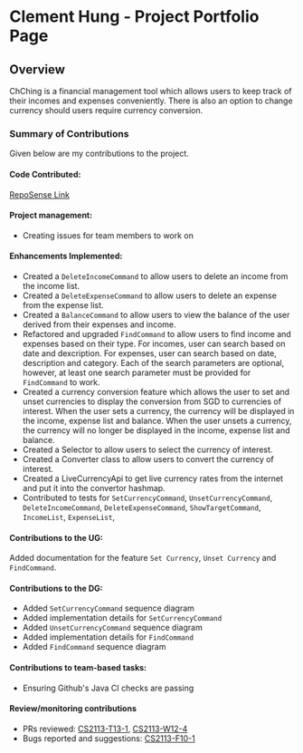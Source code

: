 # Clement Hung - Project Portfolio Page

## Overview

ChChing is a financial management tool
which allows users to keep track
of their incomes and expenses conveniently.
There is also an option to change currency should users require currency conversion.

### Summary of Contributions

Given below are my contributions to the project.

#### Code Contributed:

[RepoSense Link](https://nus-cs2113-ay2223s2.github.io/tp-dashboard/?search=&sort=groupTitle&sortWithin=title&timeframe=commit&mergegroup=&groupSelect=groupByRepos&breakdown=true&checkedFileTypes=docs~functional-code~test-code~other&since=2023-02-17&tabOpen=true&tabType=authorship&tabAuthor=hyperbola-bear&tabRepo=AY2223S2-CS2113-T12-1%2Ftp%5Bmaster%5D&authorshipIsMergeGroup=false&authorshipFileTypes=docs~functional-code~test-code~other&authorshipIsBinaryFileTypeChecked=false&authorshipIsIgnoredFilesChecked=false)

#### Project management:

- Creating issues for team members to work on

#### Enhancements Implemented:

- Created a `DeleteIncomeCommand` to allow users to delete an income from the income list.
- Created a `DeleteExpenseCommand` to allow users to delete an expense from the expense list.
- Created a `BalanceCommand` to allow users to view the balance of the user derived from their expenses and income.
- Refactored and upgraded `FindCommand` to allow users to find income and expenses based on their type. For incomes, user can search based on date and dexcription. For expenses, user can search based on date, description and category. Each of the search parameters are optional, however, at least one search parameter must be provided for `FindCommand` to work.
- Created a currency conversion feature which allows the user to set and unset currencies to display the conversion from SGD to currencies of interest. When the user sets a currency, the currency will be displayed in the income, expense list and balance. When the user unsets a currency, the currency will no longer be displayed in the income, expense list and balance.
- Created a Selector to allow users to select the currency of interest.
- Created a Converter class to allow users to convert the currency of interest.
- Created a LiveCurrencyApi to get live currency rates from the internet and put it into the convertor hashmap.
- Contributed to tests for `SetCurrencyCommand`, `UnsetCurrencyCommand`, `DeleteIncomeCommand`, `DeleteExpenseCommand`, `ShowTargetCommand`, `IncomeList`, `ExpenseList`,

#### Contributions to the UG:

Added documentation for the feature `Set Currency`, `Unset Currency` and `FindCommand`.

#### Contributions to the DG:

- Added `SetCurrencyCommand` sequence diagram
- Added implementation details for `SetCurrencyCommand`
- Added `UnsetCurrencyCommand` sequence diagram
- Added implementation details for `FindCommand`
- Added `FindCommand` sequence diagram

#### Contributions to team-based tasks:

- Ensuring Github's Java CI checks are passing

#### Review/monitoring contributions

- PRs reviewed: [CS2113-T13-1](https://github.com/nus-cs2113-AY2223S2/tp/pulls?q=is%3Aopen+is%3Apr+CS2113-T13-1+), [CS2113-W12-4](https://github.com/nus-cs2113-AY2223S2/tp/pulls?q=is%3Aopen+is%3Apr+CS2113-W12-4+)
- Bugs reported and suggestions: [CS2113-F10-1](https://github.com/hyperbola-bear/ped/issues)
